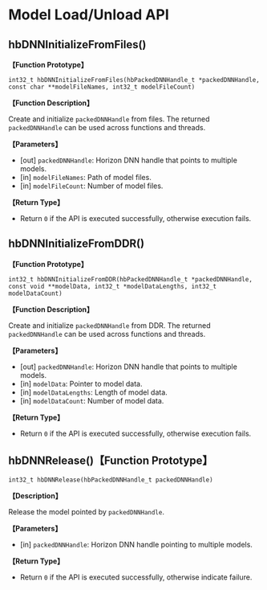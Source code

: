 # Model Load/Unload API


## hbDNNInitializeFromFiles()

**【Function Prototype】**

``int32_t hbDNNInitializeFromFiles(hbPackedDNNHandle_t *packedDNNHandle, const char **modelFileNames, int32_t modelFileCount)``

**【Function Description】**

Create and initialize ``packedDNNHandle`` from files. The returned ``packedDNNHandle`` can be used across functions and threads.

**【Parameters】**

- [out] ``packedDNNHandle``: Horizon DNN handle that points to multiple models.
- [in]  ``modelFileNames``: Path of model files.
- [in]  ``modelFileCount``: Number of model files.

**【Return Type】**

- Return ``0`` if the API is executed successfully, otherwise execution fails.

## hbDNNInitializeFromDDR()


**【Function Prototype】**

``int32_t hbDNNInitializeFromDDR(hbPackedDNNHandle_t *packedDNNHandle, const void **modelData, int32_t *modelDataLengths, int32_t modelDataCount)``

**【Function Description】**

Create and initialize ``packedDNNHandle`` from DDR. The returned ``packedDNNHandle`` can be used across functions and threads.

**【Parameters】**

- [out] ``packedDNNHandle``: Horizon DNN handle that points to multiple models.
- [in]  ``modelData``: Pointer to model data.
- [in]  ``modelDataLengths``: Length of model data.
- [in]  ``modelDataCount``: Number of model data.

**【Return Type】**

- Return ``0`` if the API is executed successfully, otherwise execution fails.

## hbDNNRelease()**【Function Prototype】**

``int32_t hbDNNRelease(hbPackedDNNHandle_t packedDNNHandle)``

**【Description】**

Release the model pointed by ``packedDNNHandle``.

**【Parameters】**

- [in] ``packedDNNHandle``: Horizon DNN handle pointing to multiple models.

**【Return Type】**

- Return ``0`` if the API is executed successfully, otherwise indicate failure.